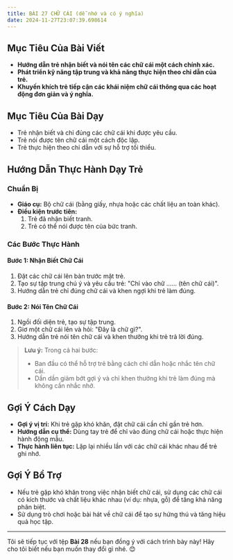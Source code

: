 ```yaml
---
title: BÀI 27 CHỮ CÁI (dễ nhớ và có ý nghĩa)
date: 2024-11-27T23:07:39.698614
---
```


## Mục Tiêu Của Bài Viết
- **Hướng dẫn trẻ nhận biết và nói tên các chữ cái một cách chính xác.**
- **Phát triển kỹ năng tập trung và khả năng thực hiện theo chỉ dẫn của trẻ.**
- **Khuyến khích trẻ tiếp cận các khái niệm chữ cái thông qua các hoạt động đơn giản và ý nghĩa.**

## Mục Tiêu Của Bài Dạy
- Trẻ nhận biết và chỉ đúng các chữ cái khi được yêu cầu.
- Trẻ nói được tên chữ cái một cách độc lập.
- Trẻ thực hiện theo chỉ dẫn với sự hỗ trợ tối thiểu.

## Hướng Dẫn Thực Hành Dạy Trẻ

### Chuẩn Bị
- **Giáo cụ:** Bộ chữ cái (bằng giấy, nhựa hoặc các chất liệu an toàn khác).
- **Điều kiện trước tiên:**  
  1. Trẻ đã nhận biết tranh.  
  2. Trẻ có thể nói được tên của bức tranh.

### Các Bước Thực Hành
#### Bước 1: Nhận Biết Chữ Cái
1. Đặt các chữ cái lên bàn trước mặt trẻ.
2. Tạo sự tập trung chú ý và yêu cầu trẻ: "Chỉ vào chữ …… (tên chữ cái)".
3. Hướng dẫn trẻ chỉ đúng chữ cái và khen ngợi khi trẻ làm đúng.

#### Bước 2: Nói Tên Chữ Cái
1. Ngồi đối diện trẻ, tạo sự tập trung.
2. Giơ một chữ cái lên và hỏi: "Đây là chữ gì?".
3. Hướng dẫn trẻ nói tên chữ cái và khen thưởng khi trẻ trả lời đúng.

> **Lưu ý:** Trong cả hai bước:  
> - Ban đầu có thể hỗ trợ trẻ bằng cách chỉ dẫn hoặc nhắc tên chữ cái.  
> - Dần dần giảm bớt gợi ý và chỉ khen thưởng khi trẻ làm đúng mà không cần nhắc nhở.

## Gợi Ý Cách Dạy
- **Gợi ý vị trí:** Khi trẻ gặp khó khăn, đặt chữ cái cần chỉ gần trẻ hơn.
- **Hướng dẫn cụ thể:** Dùng tay trẻ để chỉ vào đúng chữ cái hoặc thực hiện hành động mẫu.
- **Thực hành liên tục:** Lặp lại nhiều lần với các chữ cái khác nhau để trẻ ghi nhớ.

## Gợi Ý Bổ Trợ
- Nếu trẻ gặp khó khăn trong việc nhận biết chữ cái, sử dụng các chữ cái có kích thước và chất liệu khác nhau (ví dụ: nhựa, gỗ) để tăng khả năng phân biệt.
- Sử dụng trò chơi hoặc bài hát về chữ cái để tạo sự hứng thú và tăng hiệu quả học tập.

---

Tôi sẽ tiếp tục với tệp **Bài 28** nếu bạn đồng ý với cách trình bày này! Hãy cho tôi biết nếu bạn muốn thay đổi gì nhé. 😊

